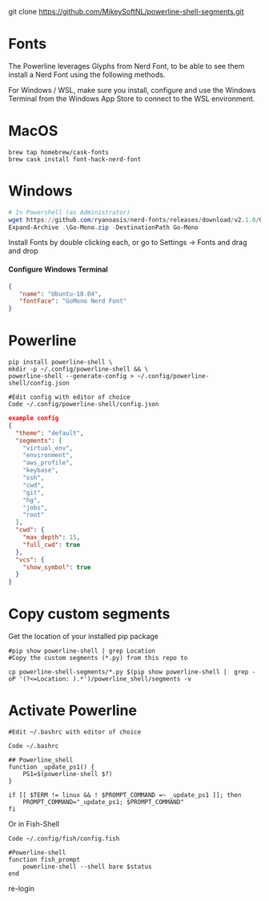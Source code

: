 
git clone https://github.com/MikeySoftNL/powerline-shell-segments.git

# Fonts
The Powerline leverages Glyphs from Nerd Font, to be able to see them install a Nerd Font using the following methods.

For Windows / WSL, make sure you install, configure and use the Windows Terminal from the Windows App Store to connect to the WSL environment.


# MacOS
```console
brew tap homebrew/cask-fonts
brew cask install font-hack-nerd-font
```

# Windows
```Powershell
# In Powershell (as Administrator)
wget https://github.com/ryanoasis/nerd-fonts/releases/download/v2.1.0/Go-Mono.zip -OutFile Go-Mono.zip
Expand-Archive .\Go-Mono.zip -DestinationPath Go-Mono
```
Install Fonts by double clicking each, or go to Settings → Fonts and drag and drop

#### Configure Windows Terminal

```json
{
   "name": "Ubuntu-18.04",
   "fontFace": "GoMono Nerd Font"
}
```

# Powerline
```console
pip install powerline-shell \
mkdir -p ~/.config/powerline-shell && \
powerline-shell --generate-config > ~/.config/powerline-shell/config.json

#Edit config with editor of choice
Code ~/.config/powerline-shell/config.json
```

```json
example config
{
  "theme": "default",
  "segments": [
    "virtual_env",
    "environment",
    "aws_profile",
    "keybase",
    "ssh",
    "cwd",
    "git",
    "hg",
    "jobs",
    "root"
  ],
  "cwd": {
    "max_depth": 15,
    "full_cwd": true
  },
  "vcs": {
    "show_symbol": true
  }
}
```

# Copy custom segments

Get the location of your installed pip package

```console
#pip show powerline-shell | grep Location
#Copy the custom segments (*.py) from this repo to

cp powerline-shell-segments/*.py $(pip show powerline-shell |  grep -oP '(?<=Location: ).*')/powerline_shell/segments -v
```



# Activate Powerline
```console
#Edit ~/.bashrc with editor of choice

Code ~/.bashrc

## Powerline_shell
function _update_ps1() {
    PS1=$(powerline-shell $?)
}

if [[ $TERM != linux && ! $PROMPT_COMMAND =~ _update_ps1 ]]; then
    PROMPT_COMMAND="_update_ps1; $PROMPT_COMMAND"
fi
```

Or in Fish-Shell
```console
Code ~/.config/fish/config.fish

#Powerline-shell
function fish_prompt
    powerline-shell --shell bare $status
end

```

re-login
